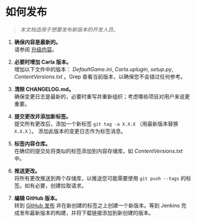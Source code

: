 # 如何发布

> _本文档适用于想要发布新版本的开发人员。_

1. **确保内容是最新的。**<br>
   请参阅 [升级内容](tuto_D_contribute_assets.md)。

2. **必要时增加 Carla 版本。**<br>
   增加以下文件中的版本： _DefaultGame.ini_, _Carla.uplugin_,
   _setup.py_, _ContentVersions.txt_ 。Grep 查看当前版本，以确保您不会错过任何参考。

3. **清除 CHANGELOG.md。**<br>
   确保变更日志是最新的，必要时重写并重新组织；考虑哪些项目对用户来说更重要。

4. **提交更改并添加新标签。**<br>
   提交所有更改后，添加一个新标签 `git tag -a X.X.X`
   （用最新版本替换 `X.X.X` ）。 添加此版本的变更日志作为标签消息。

5. **标签内容仓库。**<br>
   在确切的提交处将类似的标签添加到内容存储库，如 _ContentVersions.txt_ 中。

6. **推送更改。**<br>
   将所有更改推送到两个存储库，以推送您可能需要使用
   `git push --tags` 的标签。如有必要，创建拉取请求。

7. **编辑 GitHub 版本。**<br>
   转到 [GitHub 发布](https://github.com/carla-simulator/carla/releases) 并在新创建的标签之上创建一个新版本。等到 Jenkins 完成发布最新版本的构建，并将下载链接添加到新创建的版本。
